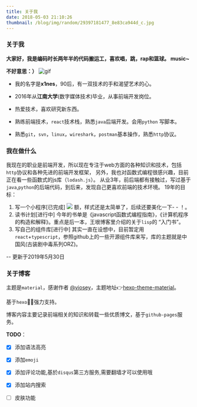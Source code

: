 ```yaml
---
title: 关于我
date: 2018-05-03 21:10:26
thumbnail: /blog/img/random/29397181477_8e83ca944d_c.jpg
---
```

> 

### 关于我

  **大家好，我是编码时长两年半的代码搬运工，喜欢唱，跳，rap和篮球。 music~**

 **不好意思：）**
 ![gif](/blog/img/oT1JGQjh.gif)

- 我的名字是**x1nes**，90后，有一双技术的手和渴望艺术的心。

- 2016年从**江南大学**(数字媒体技术)毕业，从事前端开发岗位。

- 热爱技术，喜欢研究新东西。

- 熟练前端技术，`react`技术栈，熟悉`java`后端开发。会用`python` 写脚本。

- 熟悉`git`，`svn`，`linux`，`wireshark`，`postman`基本操作，熟悉`http`协议。

### 我在做什么  

  我现在的职业是前端开发，所以现在专注于web方面的各种知识和技术，包括`http`协议和各种先进的前端开发框架，
  另外，我也对函数式编程很感兴趣，目前正在看一些函数式的js库（`lodash.js`）。
  从业3年，前后端都有接触过，写过基于`java`,`python`的后端代码，到后来，发现自己更喜欢前端的技术环境。
  19年的目标：
  1. 写一个小程序[已完成]
  ![](https://wx2.sinaimg.cn/orj360/bca3c023gy1g3in6t145pj207607675g.jpg)
  额，样式还是太简单了，后续还要美化一下- - ！。
  2. 读书计划[进行中]
  今年的书单是《javascript函数式编程指南》，《计算机程序的构造和解释》。重点是后一本，王垠博客里介绍的关于`lisp`的
  “入门书”。
  3. 写自己的组件库[进行中]
  其实一直在设想中，目前暂定用`react`+`typescript`，参照github上的一些开源组件库来写，库的主题就是中国风(古装剧中毒系列ORZ)。

  -- 更新于2019年5月30日
  


### 关于博客

主题是`material`，感谢作者 [@viosey](https://github.com/viosey)，主题地址:point_right:[hexo-theme-material](https://github.com/viosey/hexo-theme-material/)。

基于`hexo`:clap::clap:强力支持。

博客内容主要记录前端相关的知识和转载一些优质博文，基于`github-pages`服务。

**TODO**：

- [x] 添加语法高亮
- [x] 添加`emoji`
- [x] 添加评论功能,基於`disqus`第三方服务,需要翻墙才可以使用哦
- [x] 添加站内搜索
- [ ] 皮肤功能



